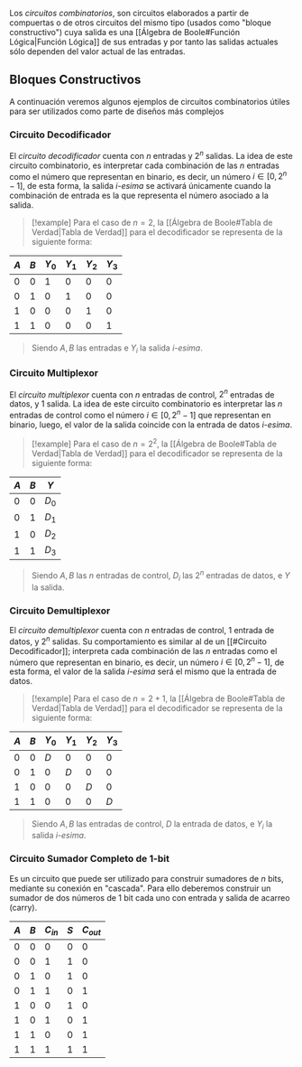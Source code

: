 Los *circuitos combinatorios*, son circuitos elaborados a partir de compuertas o de otros circuitos del mismo tipo (usados como "bloque constructivo") cuya salida es una [[Álgebra de Boole#Función Lógica|Función Lógica]] de sus entradas y por tanto las salidas actuales sólo dependen del valor actual de las entradas.

## Bloques Constructivos
A continuación veremos algunos ejemplos de circuitos combinatorios útiles para ser utilizados como parte de diseños más complejos

### Circuito Decodificador
El *circuito decodificador* cuenta con $n$ entradas y $2^n$ salidas. La idea de este circuito combinatorio, es interpretar cada combinación de las $n$ entradas como el número que representan en binario, es decir, un número $i \in [0, 2^n - 1]$, de esta forma, la salida *i-esima* se activará únicamente cuando la combinación de entrada es la que representa el número asociado a la salida.

>[!example] 
>Para el caso de $n=2$, la [[Álgebra de Boole#Tabla de Verdad|Tabla de Verdad]] para el decodificador se representa de la siguiente forma:
>

|$A$|$B$|$Y_0$|$Y_1$|$Y_2$|$Y_3$|
|-|-|-|-|-|-|
|0|0|1|0|0|0|
|0|1|0|1|0|0|
|1|0|0|0|1|0|
|1|1|0|0|0|1|

>Siendo $A, B$ las entradas e $Y_i$ la salida *i-esima*.

### Circuito Multiplexor
El *circuito multiplexor* cuenta con $n$ entradas de control, $2^n$ entradas de datos, y $1$ salida. La idea de este circuito combinatorio es interpretar las $n$ entradas de control como el número $i \in [0, 2^n - 1]$ que representan en binario, luego, el valor de la salida coincide con la entrada de datos *i-esima*.

>[!example] 
>Para el caso de $n=2^2$, la [[Álgebra de Boole#Tabla de Verdad|Tabla de Verdad]] para el decodificador se representa de la siguiente forma:
>

|$A$|$B$|$Y$|
|-|-|-|
|0|0|$D_0$|
|0|1|$D_1$|
|1|0|$D_2$|
|1|1|$D_3$|

>Siendo $A, B$ las $n$ entradas de control, $D_i$ las $2^n$ entradas de datos, e $Y$ la salida.

### Circuito Demultiplexor
El *circuito demultiplexor* cuenta con $n$ entradas de control, $1$ entrada de datos, y $2^n$ salidas. Su comportamiento es similar al de un [[#Circuito Decodificador]]; interpreta cada combinación de las $n$ entradas como el número que representan en binario, es decir, un número $i \in [0, 2^n - 1]$, de esta forma, el valor de la salida *i-esima* será el mismo que la entrada de datos.

>[!example] 
>Para el caso de $n=2 + 1$, la [[Álgebra de Boole#Tabla de Verdad|Tabla de Verdad]] para el decodificador se representa de la siguiente forma:
>

| $A$ | $B$ | $Y_0$ | $Y_1$ | $Y_2$ | $Y_3$ |
| ---- | ---- | ---- | ---- | ---- | ---- |
| 0 | 0 | $D$ | 0 | 0 | 0 |
| 0 | 1 | 0 | $D$ | 0 | 0 |
| 1 | 0 | 0 | 0 | $D$ | 0 |
| 1 | 1 | 0 | 0 | 0 | $D$ |

>Siendo $A, B$ las entradas de control, $D$ la entrada de datos, e $Y_i$ la salida *i-esima*.

### Circuito Sumador Completo de 1-bit
Es un circuito que puede ser utilizado para construir sumadores de $n$ bits, mediante su conexión en "cascada". Para ello deberemos construir un sumador de dos números de $1$ bit cada uno con entrada y salida de acarreo (carry).

| $A$ | $B$ | $C_{in}$ | $S$ | $C_{out}$ |
| ---- | ---- | ---- | ---- | ---- |
| 0 | 0 | 0 | 0 | 0 |
| 0 | 0 | 1 | 1 | 0 |
| 0 | 1 | 0 | 1 | 0 |
| 0 | 1 | 1 | 0 | 1 |
| 1 | 0 | 0 | 1 | 0 |
| 1 | 0 | 1 | 0 | 1 |
| 1 | 1 | 0 | 0 | 1 |
| 1 | 1 | 1 | 1 | 1 |

